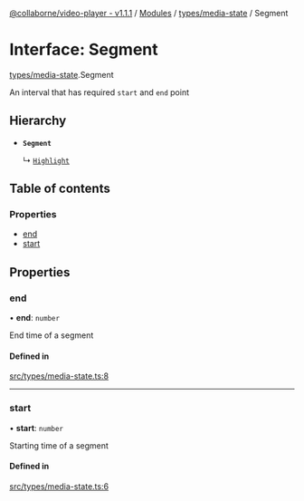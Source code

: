 [@collaborne/video-player - v1.1.1](/docs/../README.md) / [Modules](/docs/modules.md) / [types/media-state](/docs/modules/types_media_state.md) / Segment

# Interface: Segment

[types/media-state](/docs/modules/types_media_state.md).Segment

An interval that has required `start` and `end` point

## Hierarchy

- **`Segment`**

  ↳ [`Highlight`](/docs/interfaces/types_media_state.Highlight.md)

## Table of contents

### Properties

- [end](/docs/interfaces/types_media_state.Segment.md#end)
- [start](/docs/interfaces/types_media_state.Segment.md#start)

## Properties

### end

• **end**: `number`

End time of a segment

#### Defined in

[src/types/media-state.ts:8](https://github.com/Collaborne/video-player/blob/387ca1f/src/types/media-state.ts#L8)

___

### start

• **start**: `number`

Starting time of a segment

#### Defined in

[src/types/media-state.ts:6](https://github.com/Collaborne/video-player/blob/387ca1f/src/types/media-state.ts#L6)
